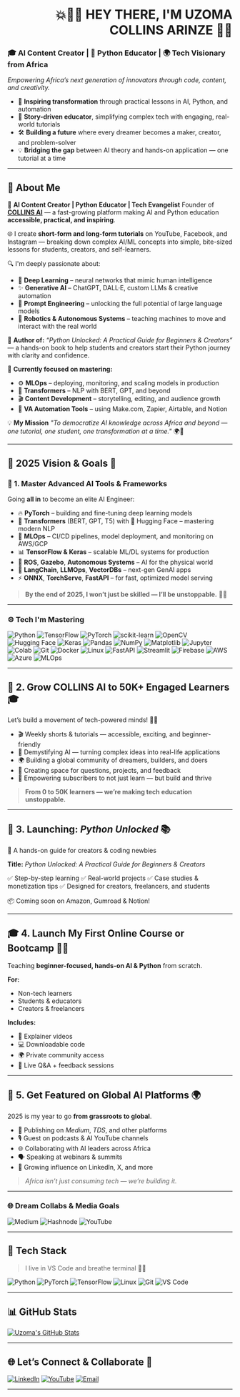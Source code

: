 <h1 align="right">💥👋🏽 <strong>HEY THERE, I'M UZOMA COLLINS ARINZE</strong> 💙🚀</h1>

### 🎓 **AI Content Creator** | 📘 **Python Educator** | 🌍 **Tech Visionary from Africa**

*Empowering Africa’s next generation of innovators through code, content, and creativity.*

* 🚀 **Inspiring transformation** through practical lessons in AI, Python, and automation
* 🎥 **Story-driven educator**, simplifying complex tech with engaging, real-world tutorials
* 🛠️ **Building a future** where every dreamer becomes a maker, creator, and problem-solver
* 💡 **Bridging the gap** between AI theory and hands-on application — one tutorial at a time

---

## 💼 About Me

🎥 **AI Content Creator | Python Educator | Tech Evangelist**
Founder of [**COLLINS AI**](https://www.youtube.com/@CollinsAI) — a fast-growing platform making AI and Python education **accessible, practical, and inspiring**.

🌐 I create **short-form and long-form tutorials** on YouTube, Facebook, and Instagram — breaking down complex AI/ML concepts into simple, bite-sized lessons for students, creators, and self-learners.

🔍 I'm deeply passionate about:

* 🤖 **Deep Learning** – neural networks that mimic human intelligence
* ✨ **Generative AI** – ChatGPT, DALL·E, custom LLMs & creative automation
* 🧠 **Prompt Engineering** – unlocking the full potential of large language models
* 🚗 **Robotics & Autonomous Systems** – teaching machines to move and interact with the real world

📘 **Author of:** *“Python Unlocked: A Practical Guide for Beginners & Creators”* — a hands-on book to help students and creators start their Python journey with clarity and confidence.

🌱 **Currently focused on mastering:**

* ⚙️ **MLOps** – deploying, monitoring, and scaling models in production
* 🧬 **Transformers** – NLP with BERT, GPT, and beyond
* 🎬 **Content Development** – storytelling, editing, and audience growth
* 🤖 **VA Automation Tools** – using Make.com, Zapier, Airtable, and Notion

💡 **My Mission**
*"To democratize AI knowledge across Africa and beyond — one tutorial, one student, one transformation at a time."* 🌍🚀

---

## 🎯 **2025 Vision & Goals** 🚀

### 🧠 1. Master Advanced AI Tools & Frameworks

Going **all in** to become an elite AI Engineer:

* 🔥 **PyTorch** – building and fine-tuning deep learning models
* 💬 **Transformers** (BERT, GPT, T5) with 🤗 Hugging Face – mastering modern NLP
* 🚀 **MLOps** – CI/CD pipelines, model deployment, and monitoring on AWS/GCP
* 📊 **TensorFlow & Keras** – scalable ML/DL systems for production
* 🤖 **ROS**, **Gazebo**, **Autonomous Systems** – AI for the physical world
* 🧠 **LangChain**, **LLMOps**, **VectorDBs** – next-gen GenAI apps
* ⚡ **ONNX**, **TorchServe**, **FastAPI** – for fast, optimized model serving

> **By the end of 2025, I won’t just be skilled — I’ll be unstoppable.** 💪🏽

---

### ⚙️ **Tech I'm Mastering**

<div align="left">

![Python](https://img.shields.io/badge/-Python-3776AB?style=for-the-badge\&logo=python\&logoColor=white)
![TensorFlow](https://img.shields.io/badge/-TensorFlow-FF6F00?style=for-the-badge\&logo=tensorflow\&logoColor=white)
![PyTorch](https://img.shields.io/badge/-PyTorch-EE4C2C?style=for-the-badge\&logo=pytorch\&logoColor=white)
![scikit-learn](https://img.shields.io/badge/-Scikit_Learn-F7931E?style=for-the-badge\&logo=scikit-learn\&logoColor=white)
![OpenCV](https://img.shields.io/badge/-OpenCV-5C3D14?style=for-the-badge\&logo=opencv\&logoColor=white)
![Hugging Face](https://img.shields.io/badge/-HuggingFace-FFD21F?style=for-the-badge\&logo=huggingface\&logoColor=black)
![Keras](https://img.shields.io/badge/-Keras-D00000?style=for-the-badge\&logo=keras\&logoColor=white)
![Pandas](https://img.shields.io/badge/-Pandas-150458?style=for-the-badge\&logo=pandas\&logoColor=white)
![NumPy](https://img.shields.io/badge/-NumPy-013243?style=for-the-badge\&logo=numpy\&logoColor=white)
![Matplotlib](https://img.shields.io/badge/-Matplotlib-11557C?style=for-the-badge\&logo=matplotlib\&logoColor=white)
![Jupyter](https://img.shields.io/badge/-Jupyter-F37626?style=for-the-badge\&logo=jupyter\&logoColor=white)
![Colab](https://img.shields.io/badge/-Colab-F9AB00?style=for-the-badge\&logo=google-colab\&logoColor=white)
![Git](https://img.shields.io/badge/-Git-F05032?style=for-the-badge\&logo=git\&logoColor=white)
![Docker](https://img.shields.io/badge/-Docker-2496ED?style=for-the-badge\&logo=docker\&logoColor=white)
![Linux](https://img.shields.io/badge/-Linux-FCC624?style=for-the-badge\&logo=linux\&logoColor=black)
![FastAPI](https://img.shields.io/badge/-FastAPI-009688?style=for-the-badge\&logo=fastapi\&logoColor=white)
![Streamlit](https://img.shields.io/badge/-Streamlit-FF4B4B?style=for-the-badge\&logo=streamlit\&logoColor=white)
![Firebase](https://img.shields.io/badge/-Firebase-FFCA28?style=for-the-badge\&logo=firebase\&logoColor=black)
![AWS](https://img.shields.io/badge/-AWS-232F3E?style=for-the-badge\&logo=amazon-aws\&logoColor=white)
![Azure](https://img.shields.io/badge/-Azure-0078D4?style=for-the-badge\&logo=microsoft-azure\&logoColor=white)
![MLOps](https://img.shields.io/badge/-MLOps-2E86AB?style=for-the-badge\&logo=dataiku\&logoColor=white)

</div>

---

## 📢 2. Grow COLLINS AI to 50K+ Engaged Learners 🎓

Let’s build a movement of tech-powered minds! 💪🏽

* 🎬 Weekly shorts & tutorials — accessible, exciting, and beginner-friendly
* 🧠 Demystifying AI — turning complex ideas into real-life applications
* 🌍 Building a global community of dreamers, builders, and doers
* 💬 Creating space for questions, projects, and feedback
* 🚀 Empowering subscribers to not just learn — but build and thrive

> **From 0 to 50K learners — we’re making tech education unstoppable.**

---

## 📘 3. Launching: *Python Unlocked* 📚

🚀 A hands-on guide for creators & coding newbies

**Title:** *Python Unlocked: A Practical Guide for Beginners & Creators*

✅ Step-by-step learning
✅ Real-world projects
✅ Case studies & monetization tips
✅ Designed for creators, freelancers, and students

📦 Coming soon on Amazon, Gumroad & Notion!

---

## 🎓 4. Launch My First Online Course or Bootcamp 👨‍🏫

Teaching **beginner-focused, hands-on AI & Python** from scratch.

**For:**

* Non-tech learners
* Students & educators
* Creators & freelancers

**Includes:**

* 🎥 Explainer videos
* 💻 Downloadable code
* 🌍 Private community access
* 🧠 Live Q\&A + feedback sessions

---

## 🌟 5. Get Featured on Global AI Platforms 🌍

2025 is my year to go **from grassroots to global**.

* 📝 Publishing on *Medium*, *TDS*, and other platforms
* 🎙️ Guest on podcasts & AI YouTube channels
* 🌐 Collaborating with AI leaders across Africa
* 🗣️ Speaking at webinars & summits
* 📣 Growing influence on LinkedIn, X, and more

> *Africa isn’t just consuming tech — we’re building it.*

---

### 🌐 Dream Collabs & Media Goals

![Medium](https://img.shields.io/badge/-Medium-000000?style=flat\&logo=medium)
![Hashnode](https://img.shields.io/badge/-Hashnode-2962FF?style=flat\&logo=hashnode)
![YouTube](https://img.shields.io/badge/-YouTube-red?style=flat\&logo=youtube\&logoColor=white)

---

## 🔧 Tech Stack

> I live in VS Code and breathe terminal 👨‍💻

![Python](https://img.shields.io/badge/-Python-3776AB?style=for-the-badge\&logo=python\&logoColor=white)
![PyTorch](https://img.shields.io/badge/-PyTorch-EE4C2C?style=for-the-badge\&logo=pytorch\&logoColor=white)
![TensorFlow](https://img.shields.io/badge/-TensorFlow-FF6F00?style=for-the-badge\&logo=tensorflow\&logoColor=white)
![Linux](https://img.shields.io/badge/-Linux-000000?style=for-the-badge\&logo=linux\&logoColor=white)
![Git](https://img.shields.io/badge/-Git-F05032?style=for-the-badge\&logo=git\&logoColor=white)
![VS Code](https://img.shields.io/badge/-VS_Code-007ACC?style=for-the-badge\&logo=visual-studio-code\&logoColor=white)

---

## 📊 GitHub Stats

[![Uzoma's GitHub Stats](https://github-readme-stats.vercel.app/api?username=UzomaCollins\&show_icons=true\&theme=radical)](https://github.com/UzomaCollins)

---

## 🌐 Let’s Connect & Collaborate 🤝

[![LinkedIn](https://img.shields.io/badge/-LinkedIn-0A66C2?style=for-the-badge\&logo=linkedin\&logoColor=white)](https://www.linkedin.com/in/collins-uzoma-584b5374)
[![YouTube](https://img.shields.io/badge/-YouTube-red?style=for-the-badge\&logo=youtube\&logoColor=white)](https://www.youtube.com/@CollinsAI)
[![Email](https://img.shields.io/badge/-Email-white?style=for-the-badge\&logo=gmail\&logoColor=red)](mailto:uzomacollins30@email.com)

---
